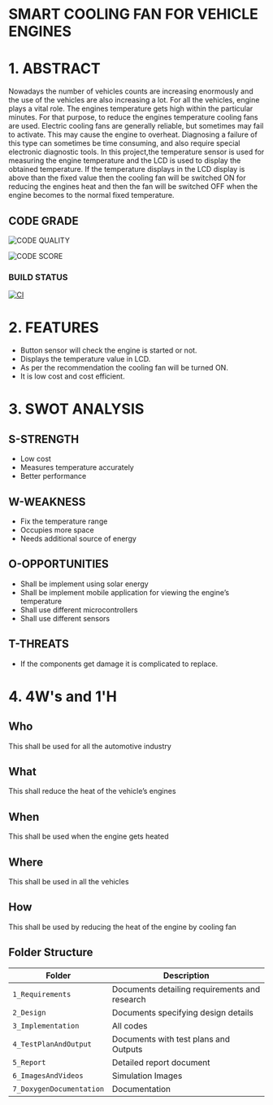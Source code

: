 # SMART COOLING FAN FOR VEHICLE ENGINES
# 1. ABSTRACT
   Nowadays the number of vehicles counts are increasing enormously and the use of the vehicles are also increasing a lot.
   For all the vehicles, engine plays a vital role.
   The engines temperature gets high within the particular minutes.
   For that purpose, to reduce the engines temperature cooling fans are used. 
   Electric cooling fans are generally reliable, but sometimes may fail to activate.
   This may cause the engine to overheat. 
   Diagnosing a failure of this type can sometimes be time consuming, and also require special electronic diagnostic tools. 
   In this project,the temperature sensor is used for measuring the engine temperature and the LCD is used to display the obtained temperature.
   If the temperature displays in the LCD display is above than the fixed value then the cooling fan will be switched ON for reducing the engines heat and then the fan will be switched OFF when the engine becomes to the normal fixed temperature.
   
## CODE GRADE

![CODE QUALITY](https://api.codiga.io/project/31742/status/svg)

![CODE SCORE](https://api.codiga.io/project/31742/score/svg)

### BUILD STATUS
[![CI](https://github.com/NITHISH1126/M2_EMDSYS/actions/workflows/cpp.yml/badge.svg)](https://github.com/NITHISH1126/M2_EMDSYS/actions/workflows/cpp.yml)

# 2. FEATURES
  * Button sensor will check the engine is started or not.
  * Displays the temperature value in LCD.
  * As per the recommendation the cooling fan will be turned ON.
  * It is low cost and cost efficient.

# 3. SWOT ANALYSIS
 ## S-STRENGTH
  * Low cost
  * Measures temperature accurately
  * Better performance

 ## W-WEAKNESS
  * Fix the temperature range
  * Occupies more space
  * Needs additional source of energy

 ## O-OPPORTUNITIES
  * Shall be implement using solar energy
  * Shall be implement mobile application for viewing the engine’s temperature
  * Shall use different microcontrollers
  * Shall use different sensors

 ## T-THREATS
  * If the components get damage it is complicated to replace.

# 4. 4W's and 1'H
##  Who
This shall be used for all the automotive industry

##  What
This shall reduce the heat of the vehicle’s engines

##  When
This shall be used when the engine gets heated 

## Where
This shall be used in all the vehicles

## How
This shall be used by reducing the heat of the engine by cooling fan



## Folder Structure
|Folder             | Description |
|-------------------| -----------------------------------------|
| `1_Requirements`   | Documents detailing requirements and research|
| `2_Design`         | Documents specifying design details|
| `3_Implementation` | All codes |
| `4_TestPlanAndOutput`      | Documents with test plans and Outputs|
| `5_Report`      | Detailed report document|
| `6_ImagesAndVideos`      | Simulation Images|
| `7_DoxygenDocumentation`      | Documentation|
